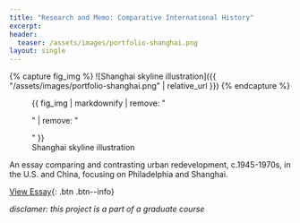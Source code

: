 ```yaml
---
title: "Research and Memo: Comparative International History"
excerpt: 
header:
  teaser: /assets/images/portfolio-shanghai.png
layout: single
---
```

{% capture fig_img %}
![Shanghai skyline illustration]({{ "/assets/images/portfolio-shanghai.png" | relative_url }})
{% endcapture %}

<figure>
  {{ fig_img | markdownify | remove: "<p>" | remove: "</p>" }}
  <figcaption>Shanghai skyline illustration</figcaption>
</figure>

An essay comparing and contrasting urban redevelopment, c.1945-1970s, in the U.S. and China, focusing on Philadelphia and Shanghai.

[View Essay](https://github.com/gillianzhaoxz/web/blob/master/assets/doc/uschina_redevelopment.pdf){: .btn .btn--info}

_disclamer: this project is a part of a graduate course_